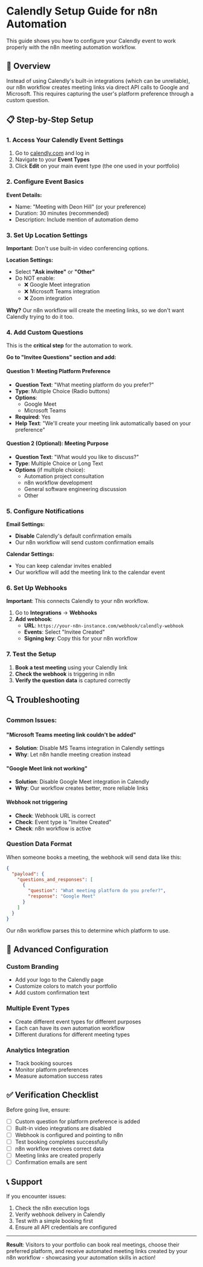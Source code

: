 # Calendly Setup Guide for n8n Automation

This guide shows you how to configure your Calendly event to work properly with the n8n meeting automation workflow.

## 🎯 Overview

Instead of using Calendly's built-in integrations (which can be unreliable), our n8n workflow creates meeting links via direct API calls to Google and Microsoft. This requires capturing the user's platform preference through a custom question.

## 📋 Step-by-Step Setup

### 1. Access Your Calendly Event Settings

1. Go to [calendly.com](https://calendly.com) and log in
2. Navigate to your **Event Types**
3. Click **Edit** on your main event type (the one used in your portfolio)

### 2. Configure Event Basics

**Event Details:**
- Name: "Meeting with Deon Hill" (or your preference)
- Duration: 30 minutes (recommended)
- Description: Include mention of automation demo

### 3. Set Up Location Settings

**Important**: Don't use built-in video conferencing options.

**Location Settings:**
- Select **"Ask invitee"** or **"Other"**
- Do NOT enable:
  - ❌ Google Meet integration
  - ❌ Microsoft Teams integration
  - ❌ Zoom integration

**Why?** Our n8n workflow will create the meeting links, so we don't want Calendly trying to do it too.

### 4. Add Custom Questions

This is the **critical step** for the automation to work.

**Go to "Invitee Questions" section and add:**

#### Question 1: Meeting Platform Preference
- **Question Text**: "What meeting platform do you prefer?"
- **Type**: Multiple Choice (Radio buttons)
- **Options**:
  - Google Meet
  - Microsoft Teams
- **Required**: Yes
- **Help Text**: "We'll create your meeting link automatically based on your preference"

#### Question 2 (Optional): Meeting Purpose
- **Question Text**: "What would you like to discuss?"
- **Type**: Multiple Choice or Long Text
- **Options** (if multiple choice):
  - Automation project consultation
  - n8n workflow development
  - General software engineering discussion
  - Other

### 5. Configure Notifications

**Email Settings:**
- **Disable** Calendly's default confirmation emails
- Our n8n workflow will send custom confirmation emails

**Calendar Settings:**
- You can keep calendar invites enabled
- Our workflow will add the meeting link to the calendar event

### 6. Set Up Webhooks

**Important**: This connects Calendly to your n8n workflow.

1. Go to **Integrations** → **Webhooks**
2. **Add webhook**:
   - **URL**: `https://your-n8n-instance.com/webhook/calendly-webhook`
   - **Events**: Select "Invitee Created"
   - **Signing key**: Copy this for your n8n workflow

### 7. Test the Setup

1. **Book a test meeting** using your Calendly link
2. **Check the webhook** is triggering in n8n
3. **Verify the question data** is captured correctly

## 🔍 Troubleshooting

### Common Issues:

#### "Microsoft Teams meeting link couldn't be added"
- **Solution**: Disable MS Teams integration in Calendly settings
- **Why**: Let n8n handle meeting creation instead

#### "Google Meet link not working"
- **Solution**: Disable Google Meet integration in Calendly
- **Why**: Our workflow creates better, more reliable links

#### Webhook not triggering
- **Check**: Webhook URL is correct
- **Check**: Event type is "Invitee Created"
- **Check**: n8n workflow is active

### Question Data Format

When someone books a meeting, the webhook will send data like this:

```json
{
  "payload": {
    "questions_and_responses": [
      {
        "question": "What meeting platform do you prefer?",
        "response": "Google Meet"
      }
    ]
  }
}
```

Our n8n workflow parses this to determine which platform to use.

## 🚀 Advanced Configuration

### Custom Branding
- Add your logo to the Calendly page
- Customize colors to match your portfolio
- Add custom confirmation text

### Multiple Event Types
- Create different event types for different purposes
- Each can have its own automation workflow
- Different durations for different meeting types

### Analytics Integration
- Track booking sources
- Monitor platform preferences
- Measure automation success rates

## ✅ Verification Checklist

Before going live, ensure:

- [ ] Custom question for platform preference is added
- [ ] Built-in video integrations are disabled
- [ ] Webhook is configured and pointing to n8n
- [ ] Test booking completes successfully
- [ ] n8n workflow receives correct data
- [ ] Meeting links are created properly
- [ ] Confirmation emails are sent

## 📞 Support

If you encounter issues:
1. Check the n8n execution logs
2. Verify webhook delivery in Calendly
3. Test with a simple booking first
4. Ensure all API credentials are configured

---

**Result**: Visitors to your portfolio can book real meetings, choose their preferred platform, and receive automated meeting links created by your n8n workflow - showcasing your automation skills in action! 